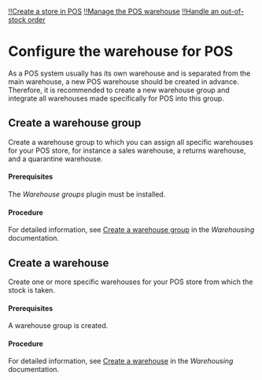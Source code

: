 [!!Create a store in POS](./06_CreateStore.md)
[!!Manage the POS warehouse](./08_ManageWarehouse.md)
[!!Handle an out-of-stock order](../Troubleshooting/01_OutOfStockOrder.md)


# Configure the warehouse for POS

As a POS system usually has its own warehouse and is separated from the main warehouse, a new POS warehouse should be created in advance.
Therefore, it is recommended to create a new warehouse group and integrate all warehouses made specifically for POS into this group.


## Create a warehouse group

Create a warehouse group to which you can assign all specific warehouses for your POS store, for instance a sales warehouse, a returns warehouse, and a quarantine warehouse.

#### Prerequisites

The *Warehouse groups* plugin must be installed. 

#### Procedure

For detailed information, see [Create a warehouse group](../../RetailSuiteWarehousing/Integration/01_ConfigureWarehouseGroups.md#create-a-warehouse-group) in the *Warehousing* documentation.


## Create a warehouse

Create one or more specific warehouses for your POS store from which the stock is taken.

#### Prerequisites

A warehouse group is created.

#### Procedure

For detailed information, see [Create a warehouse](../../RetailSuiteWarehousing/Integration/02_ConfigureWarehouses.md#create-a-warehouse) in the *Warehousing* documentation.